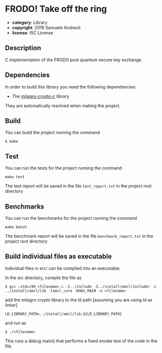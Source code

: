 # FRODO! Take off the ring

 * **category**: Library
 * **copyright**: 2019 Samuele Andreoli
 * **license**: ISC License

## Description
C implementation of the FRODO post quantum secure key exchange.

## Dependencies
In order to build this library you need the following dependencies:
 * The [milagro-crypto-c](https://github.com/milagro-crypto/milagro-crypto-c) library

They are automatically resolved when making the project.

## Build
You can build the project running the command
```
$ make
```

## Test
You can run the tests for the project running the command
```
make test
```

The test report will be saved in the file `test_report.txt` in the project root directory

## Benchmarks
You can run the benchmarks for the project running the command
```
make bench
```

The benchmark report will be saved in the file `benchmark_report.txt` in the project root directory

## Build individual files as executable
Individual files in src/ can be compiled into an executable.

In the src directory, compile the file as
```
$ gcc -std=c99 <filename>.c -I../include -I../install/amcl/include/ -L ../install/amcl/lib -lamcl_core -DHAS_MAIN -o <filename>
```
add the milagro crypto library to the ld path [assuming you are using ld as linker]
```
LD_LIBRARY_PATH=../install/amcl/lib:${LD_LIBRARY_PATH}
```
and run as
```
$ ./<filename>
```
This runs a debug main() that performs a fixed smoke test of the code in the file.